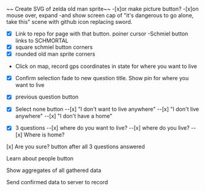 ~~ Create SVG of zelda old man sprite~~
 -[x]or make picture button?
 -[x]on mouse over, expand 
 -and show screen cap of "it's dangerous to go alone, take this" scene
  with github icon replacing sword.
 -[x] Link to repo for page with that button. poiner cursor
 -Schmiel button links to SCHMORTAL
 -[x] square schmiel button corners
 -[x] rounded old man sprite corners

 - Click on map, record gps coordinates in state for where you want to live
 -[x] Confirm selection
 fade to new question title. Show pin for where you want to live
 -[x] previous question button
 -[x] Select none button
 --[x] "I don't want to live anywhere"
 --[x] "I don't live anywhere"
 --[x] "I don't have a home"

 -[x] 3 questions
 --[x] where do you want to live?
 --[x] where do you live?
 --[x] Where is home?

 [x] Are you sure? button after all 3 questions answered

 Learn about people button

 Show aggregates of all gathered data

 Send confirmed data to server to record